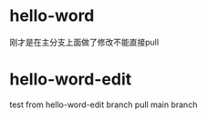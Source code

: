 
# hello-word




刚才是在主分支上面做了修改不能直接pull

# hello-word-edit


test from hello-word-edit branch pull main branch 
